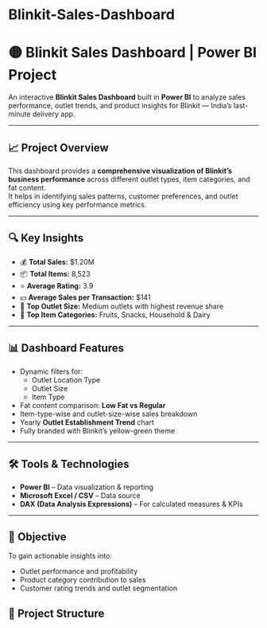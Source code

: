 # Blinkit-Sales-Dashboard
# 🟡 Blinkit Sales Dashboard | Power BI Project  

An interactive **Blinkit Sales Dashboard** built in **Power BI** to analyze sales performance, outlet trends, and product insights for Blinkit — India’s last-minute delivery app.  

---

## 📈 Project Overview  

This dashboard provides a **comprehensive visualization of Blinkit’s business performance** across different outlet types, item categories, and fat content.  
It helps in identifying sales patterns, customer preferences, and outlet efficiency using key performance metrics.

---

## 🔍 Key Insights  

- 💰 **Total Sales:** $1.20M  
- 📦 **Total Items:** 8,523  
- ⭐ **Average Rating:** 3.9  
- 💵 **Average Sales per Transaction:** $141  
- 🏪 **Top Outlet Size:** Medium outlets with highest revenue share  
- 🍎 **Top Item Categories:** Fruits, Snacks, Household & Dairy  

---

## 📊 Dashboard Features  

- Dynamic filters for:
  - Outlet Location Type  
  - Outlet Size  
  - Item Type  
- Fat content comparison: **Low Fat vs Regular**  
- Item-type-wise and outlet-size-wise sales breakdown  
- Yearly **Outlet Establishment Trend** chart  
- Fully branded with Blinkit’s yellow-green theme  

---

## 🛠️ Tools & Technologies  

- **Power BI** – Data visualization & reporting  
- **Microsoft Excel / CSV** – Data source  
- **DAX (Data Analysis Expressions)** – For calculated measures & KPIs  

---

## 🎯 Objective  

To gain actionable insights into:
- Outlet performance and profitability  
- Product category contribution to sales  
- Customer rating trends and outlet segmentation  



## 📁 Project Structure  

